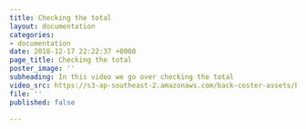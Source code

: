 ```yaml
---
title: Checking the total
layout: documentation
categories:
- documentation
date: 2018-12-17 22:22:37 +0000
page_title: Checking the total
poster_image: ''
subheading: In this video we go over checking the total
video_src: https://s3-ap-southeast-2.amazonaws.com/back-coster-assets/bp-training-videos/Checking+the+total.mp4
file: ''
published: false

---
```

